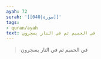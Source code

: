 ```yaml
---
ayah: 72
surah: '[[040|سورة]]'
tags:
- quran/ayah
text: في الحميم ثم في النار يسجرون
---
```

> في الحميم ثم في النار يسجرون
